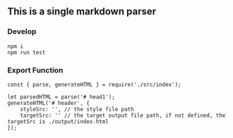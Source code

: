 ## This is a single markdown parser  

### Develop  

```
npm i
npm run test
```  

### Export Function  

```
const { parse, generateHTML } = require('./src/index');

let parsedHTML = parse('# head1'); 
generateHTML('# header', {
    styleSrc: '', // the style file path
    targetSrc: '' // the target output file path, if not defined, the targetSrc is ./output/index.html
});
```